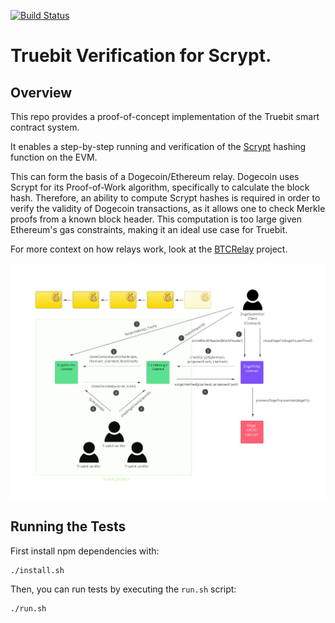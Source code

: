 [![Build Status](https://travis-ci.org/TrueBitFoundation/scrypt-interactive.svg?branch=master)](https://travis-ci.org/TrueBitFoundation/scrypt-interactive)

# Truebit Verification for Scrypt.

## Overview

This repo provides a proof-of-concept implementation of the Truebit smart contract system.<br/>

It enables a step-by-step running and verification of the [Scrypt](https://en.wikipedia.org/wiki/Scrypt) hashing function on the EVM.<br/>

This can form the basis of a Dogecoin/Ethereum relay. Dogecoin uses Scrypt for its Proof-of-Work algorithm, specifically to calculate the block hash. Therefore, an ability to compute Scrypt hashes is required in order to verify the validity of Dogecoin transactions, as it allows one to check Merkle proofs from a known block header. This computation is too large given Ethereum's gas constraints, making it an ideal use case for Truebit.<br/>

For more context on how relays work, look at the [BTCRelay](https://github.com/ethereum/btcrelay) project.<br/>

![Protocol Schematic](./doge-eth.png)

## Running the Tests

First install npm dependencies with:
```
./install.sh
```

Then, you can run tests by executing the `run.sh` script:
```
./run.sh
```